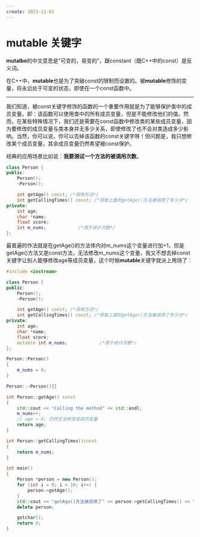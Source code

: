 ```yaml
---
create: 2023-12-01
---
```

# mutable 关键字

​	**mutalbe**的中文意思是“可变的，易变的”，跟constant（既C++中的const）是反义词。

​	在C++中，**mutable**也是为了突破const的限制而设置的。被**mutable**修饰的变量，将永远处于可变的状态，即使在一个const函数中。

---

​	我们知道，被const关键字修饰的函数的一个重要作用就是为了能够保护类中的成员变量。即：该函数可以使用类中的所有成员变量，但是不能修改他们的值。然而，在某些特殊情况下，我们还是需要在const函数中修改类的某些成员变量，因为要修改的成员变量与类本身并无多少关系，即使修改了也不会对类造成多少影响。当然，你可以说，你可以去掉该函数的const关键字呀！但问题是，我只想修改某个成员变量，其余成员变量仍然希望被const保护。

经典的应用场景比如说：**我要测试一个方法的被调用次数**。

```C++
class Person {
public:
    Person();
    ~Person();

    int getAge() const; /*调用方法*/
    int getCallingTimes() const; /*获取上面的getAge()方法被调用了多少次*/
private:
    int age;
    char *name;
    float score;
    int m_nums;            /*用于统计次数*/
};
```

​	最普遍的作法就是在getAge()的方法体内对m_nums这个变量进行加+1，但是getAge()方法又是const方法，无法修改m_nums这个变量，我又不想去掉const关键字让别人能够修改age等成员变量，这个时候**mutable**关键字就派上用场了：

```C++
#include <iostream>

class Person {
public:
    Person();
    ~Person();

    int getAge() const; /*调用方法*/
    int getCallingTimes() const; /*获取上面的getAge()方法被调用了多少次*/
private:
    int age;
    char *name;
    float score;
    mutable int m_nums;            /*用于统计次数*/
};

Person::Person()
{
    m_nums = 0;
}

Person::~Person(){}

int Person::getAge() const
{
    std::cout << "Calling the method" << std::endl;
    m_nums++;
    // age = 4; 仍然无法修改该成员变量
    return age;
}

int Person::getCallingTimes()const
{
    return m_nums;
}

int main()
{
    Person *person = new Person();
    for (int i = 0; i < 10; i++) {
        person->getAge();
    }
    std::cout << "getAge()方法被调用了" << person->getCallingTimes() << "次" << std::endl;
    delete person;

    getchar();
    return 0;
}
```

